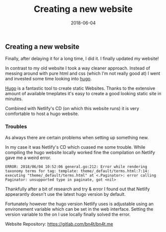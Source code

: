 ﻿---
title: "Creating a new website"
date: 2018-06-04
tags: ["hugo","web","netlify"]
draft: false
---

## Creating a new website

Finally, after delaying it for a long time, I did it. I finally updated my website!

In contrast to my old website I took a way cleaner approach. Instead of messing around with pure html and css (which I'm not really good at) I went and invested some time looking into [hugo](https://gohugo.io).

[Hugo](https://gohugo.io) is a fantastic tool to create static Websites. Thanks to the extensive amount of available tmeplates it's easy to create a good looking static site in minutes.

Combined with Netlify's CD (on which this website runs) it is very comfortable to host a hugo website.


### Troubles

As always there are certain problems when setting up something new.

In my case it was Netlify's CD which cuased me some trouble. While compiling the hugo website locally worked fine the compilation on Netlify gave me a weird error.

````
ERROR: 2018/06/04 10:52:06 general.go:212: Error while rendering taxonomy terms for tag: template: theme/_default/terms.html:7:14: executing "theme/_default/terms.html" at <.Paginator>: error calling Paginator: unsupported type in paginate, got <nil>
````

Thankfully after a bit of research and try & error I found out that Netlify appearantly doesn't use the latest hugo version by default.

Fortunately however the hugo version Netlify uses is adjustable using an environement variable which can be set in the web interface. Setting the version variable to the on I use locally finally solved the error.

Website Repository: https://gitlab.com/bn4t/bn4t.me
